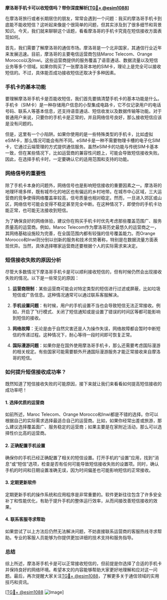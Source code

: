 **摩洛哥手机卡可以收短信吗？带你深度解析[[TG💪+ @esim1088](https://t.me/s/esim1088)]**

在摩洛哥旅行或者长期居住的朋友，常常会遇到一个问题：我买的摩洛哥手机卡到底能不能收短信？这听起来像是个很简单的问题，但其实涉及到了很多细节和背景知识。今天，我们就来聊聊这个话题，看看摩洛哥的手机卡究竟在短信接收方面表现如何。

首先，我们需要了解摩洛哥的通信市场。摩洛哥是一个北非国家，其通信行业近年来发展迅速。目前，摩洛哥的主要电信运营商包括Maroc Telecom、Orange Morocco以及Inwi。这些运营商提供的服务覆盖了语音通话、数据流量以及短信业务等多个领域。如果你购买了一张摩洛哥本地的SIM卡，理论上是完全可以接收短信的。不过，具体能否成功接收短信还取决于多种因素。

### 手机卡的基本功能

要理解摩洛哥手机卡是否能收短信，我们首先要搞清楚手机卡的基本功能是什么。手机卡（SIM卡）是一种存储用户信息的小型集成电路卡，它不仅记录用户的电话号码、联系人等基本信息，还支持语音通话、短信收发以及数据传输等功能。对于普通用户来说，只要你的手机卡是正常的，并且网络信号良好，那么接收短信应该是没有问题的。

但是，这里有一个小陷阱。如果你使用的是一些特殊类型的手机卡，比如虚拟eSIM卡，那么情况可能会有所不同。eSIM卡是一种不需要物理卡槽的电子化SIM卡，它通过云端管理的方式提供通信服务。虽然eSIM卡的功能与传统SIM卡基本一致，但在某些情况下，比如运营商的兼容性问题上，可能会导致短信接收失败。因此，在选择手机卡时，一定要确认它的适用范围和支持的功能。

### 网络信号的重要性

除了手机卡本身的问题外，网络信号也是影响短信接收的重要因素之一。摩洛哥的地理环境多样，既有城市化的地区也有偏远的乡村地带。在城市中心区域，三大运营商的竞争使得网络覆盖率较高，信号质量也相对稳定。然而，一旦进入郊区或山区，网络信号可能会变得不稳定甚至完全中断。在这种情况下，即使你的手机卡功能正常，也可能无法接收到短信。

为了确保良好的网络体验，建议你在购买手机卡时优先考虑那些覆盖范围广、服务质量高的运营商。例如，Maroc Telecom作为摩洛哥历史最悠久的运营商之一，其网络基础设施较为完善，在全国范围内都有较强的信号覆盖能力。而Orange Morocco和Inwi则分别以创新的服务和技术优势著称，特别是在数据流量方面表现优异。当然，具体选择哪家运营商还要根据个人的实际需求来决定。

### 短信接收失败的原因分析

尽管大多数情况下摩洛哥手机卡是可以顺利接收短信的，但有时候仍然会出现接收失败的情况。以下是一些常见的原因：

1. **运营商限制**：某些运营商可能会对特定类型的短信进行过滤或屏蔽，比如垃圾短信或广告信息。这种情况通常可以通过联系客服解决。
   
2. **手机设置问题**：有时候，用户的手机设置不当也会导致短信无法正常接收。例如，开启了飞行模式、关闭了短信通知或是设置了错误的时间区等都可能影响到短信的接收。

3. **网络故障**：无论是由于自然灾害还是人为操作失误，网络故障都会暂时中断短信的传递过程。这种情况下，耐心等待一段时间即可恢复正常。

4. **国际漫游问题**：如果你是在国外使用摩洛哥手机卡，那么还需要考虑国际漫游的相关规定。有些国家可能需要额外开通国际漫游服务才能正常接收来自摩洛哥的短信。

### 如何提升短信接收成功率？

既然知道了短信接收失败的可能原因，接下来就让我们来看看如何提高短信接收的成功率吧！

#### 1. 选择优质的运营商
如前所述，Maroc Telecom、Orange Morocco和Inwi都是不错的选择。你可以根据自己的实际需求选择最适合自己的运营商。比如，如果你经常出差或旅游，那么建议选择覆盖面广、服务稳定的运营商；如果主要是在家附近活动，那么可以选择性价比高的运营商。

#### 2. 正确配置手机设置
确保你的手机已经正确配置了相关的短信设置。打开手机的“设置”应用，找到“消息”或“短信”选项，检查是否有任何可能导致短信接收失败的设置项。同时，确认手机的时间和日期设置准确无误，因为时间偏差也可能影响短信的正常接收。

#### 3. 定期更新软件
定期更新手机的操作系统和应用程序是非常重要的。软件更新往往包含了许多安全补丁和性能优化，有助于提升手机的整体运行效率，从而间接改善短信接收的效果。

#### 4. 联系客服寻求帮助
如果尝试了以上方法后仍然无法解决问题，不妨直接联系运营商的客服热线寻求帮助。专业的客服人员能够为你提供更加详细的技术支持和服务指导。

### 总结

综上所述，摩洛哥手机卡是可以正常接收短信的，但前提是你选择了合适的手机卡并保持良好的网络环境。希望本文的内容能够帮助大家更好地理解和应对这一问题。最后，再次提醒大家关注[TG💪+ @esim1088](https://t.me/s/esim1088)，了解更多关于通信领域的实用技巧和资讯。

[[TG💪+ @esim1088](https://t.me/s/esim1088) ![Image](https://i.postimg.cc/4NQfJmqS/Snipaste-2025-05-13-00-14-12.png)]